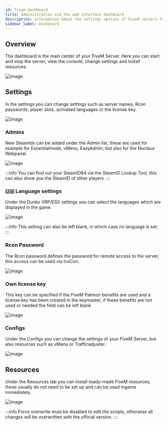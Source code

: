 ```yaml
---
id: fivem-dashboard
title: Administration via the web interface dashboard
description: Information about the settings options of FiveM servers from ZAP-Hosting in the Web Interface Dashboard - ZAP-Hosting.com documentation
sidebar_label: Dashboard
---
```



## Overview

The dashboard is the main center of your FiveM Server. Here you can start and stop the server, view the console, change settings and install resources.

![image](https://user-images.githubusercontent.com/13604413/159137358-52f58e7f-3eb9-4aa0-a9ea-d05a9eb05c4d.png)

## Settings

In the settings you can change settings such as server names, Rcon passwords, player slots, activated languages or the license key.

![image](https://user-images.githubusercontent.com/13604413/159137364-84216d76-b908-45f3-a24e-66e4ede9fb45.png)

### Admins

New SteamIds can be added under the Admin list, these are used for example for Essentialmode, vMenu, EasyAdmin, but also for the Nucleus Webpanel.

![image](https://user-images.githubusercontent.com/13604413/159137399-35aa9522-5cce-4fee-80f9-07756822cdbd.png)

:::info
You can find out your SteamID64 via the SteamID Lookup Tool, this can also show you the SteamID of other players.
:::

### 🇺🇲 Language settings

Under the Dunko VRP/ESX settings you can select the languages which are displayed in the game.

![image](https://user-images.githubusercontent.com/13604413/159137405-7ddcca86-ef41-427a-9563-ee4723b8a95a.png)

:::info
This setting can also be left blank, in which case no language is set.
:::

### Rcon Password

The Rcon password defines the password for remote access to the server, this access can be used via IceCon.

![image](https://user-images.githubusercontent.com/13604413/159137412-9375ad1b-c0a4-4a18-a785-88aeae7ab7c3.png)

### Own license key

This key can be specified if the FiveM Patreon benefits are used and a license key has been created in the keymaster, if these benefits are not used or needed the field can be left blank

![image](https://user-images.githubusercontent.com/13604413/159137443-ba9d35dd-ffaf-4998-bfea-6e37f9166dd5.png)

### Configs

Under the Configs you can change the settings of your FiveM Server, but also resources such as vMenu or Trafficadjuster.

![image](https://user-images.githubusercontent.com/13604413/159137456-cc13345e-4f18-4e14-ba13-f6b6e4a7db50.png)

## Resources

Under the Resources tab you can install ready-made FiveM resources, these usually do not need to be set up and can be used ingame immediately.

![image](https://user-images.githubusercontent.com/13604413/159137465-84468939-7796-489d-ab89-5c5f160996d9.png)

:::info
Force overwrite must be disabled to edit the scripts, otherwise all changes will be overwritten with the official version.
:::
